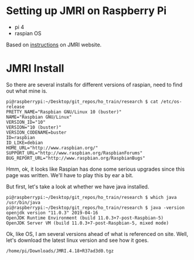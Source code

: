 # Setting up JMRI on Raspberry Pi

 - pi 4
 - raspian OS

Based on [instructions](https://www.jmri.org/install/Raspbian.shtml) on JMRI website.

# JMRI Install

So there are several installs for different versions of raspian, need to find out what mine is.

```
pi@raspberrypi:~/Desktop/git_repos/ho_train/research $ cat /etc/os-release
PRETTY_NAME="Raspbian GNU/Linux 10 (buster)"
NAME="Raspbian GNU/Linux"
VERSION_ID="10"
VERSION="10 (buster)"
VERSION_CODENAME=buster
ID=raspbian
ID_LIKE=debian
HOME_URL="http://www.raspbian.org/"
SUPPORT_URL="http://www.raspbian.org/RaspbianForums"
BUG_REPORT_URL="http://www.raspbian.org/RaspbianBugs"
```

Hmm, ok, it looks like Raspian has done some serious upgrades since this page was written.  We'll have to play this by ear a bit.

But first, let's take a look at whether we have java installed.

```
pi@raspberrypi:~/Desktop/git_repos/ho_train/research $ which java
/usr/bin/java
pi@raspberrypi:~/Desktop/git_repos/ho_train/research $ java -version
openjdk version "11.0.3" 2019-04-16
OpenJDK Runtime Environment (build 11.0.3+7-post-Raspbian-5)
OpenJDK Server VM (build 11.0.3+7-post-Raspbian-5, mixed mode)
```

Ok, like OS, I am several versions ahead of what is referenced on site.  Well, let's download the latest linux version and see how it goes.

```
/home/pi/Downloads/JMRI.4.18+R37ad3d0.tgz
```



 